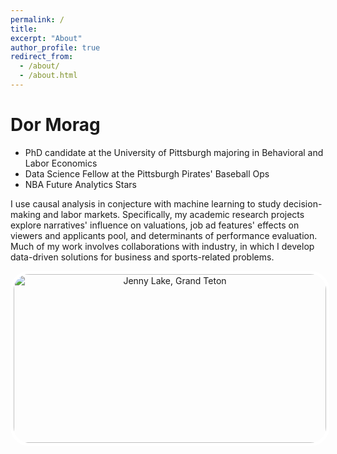 ```yaml
---
permalink: /
title:
excerpt: "About"
author_profile: true
redirect_from: 
  - /about/
  - /about.html
---
```

# Dor Morag

- PhD candidate at the University of Pittsburgh majoring in Behavioral and Labor Economics
- Data Science Fellow at the Pittsburgh Pirates' Baseball Ops
- NBA Future Analytics Stars

I use causal analysis in conjecture with machine learning to study decision-making and labor markets. Specifically, my academic research projects explore narratives' influence on valuations, job ad features' effects on viewers and applicants pool, and determinants of performance evaluation. Much of my work involves collaborations with industry, in which I develop data-driven solutions for business and sports-related problems.

<div align="center">
  <img src="images/IMG_20200716_135538.jpg" alt="Jenny Lake, Grand Teton" style="width: 500px; height: 270px; border: 5px solid white; border-radius: 30px;"/>
</div>
